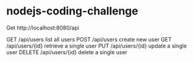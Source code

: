 # nodejs-coding-challenge

Get
http://localhost:8080/api

GET /api/users list all users
POST /api/users create new user
GET /api/users/{id} retrieve a single user
PUT /api/users/{id} update a single user
DELETE /api/users/{id} delete a single user
